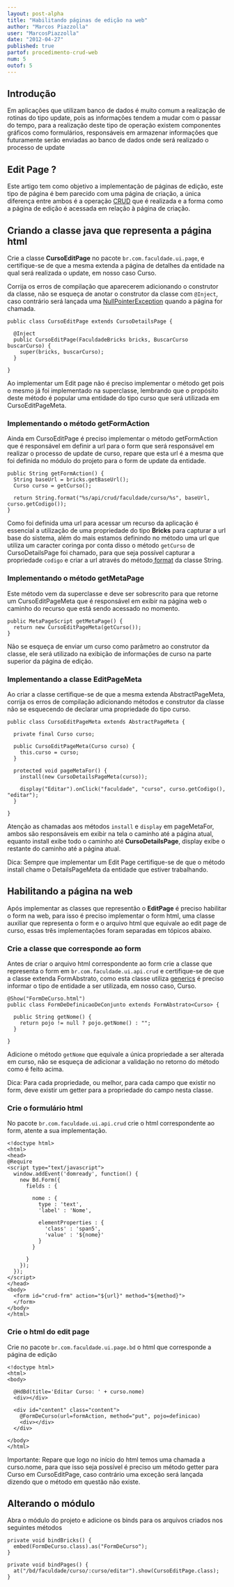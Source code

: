 ```yaml
---
layout: post-alpha
title: "Habilitando páginas de edição na web"
author: "Marcos Piazzolla"
user: "MarcosPiazzolla"
date: "2012-04-27"
published: true 
partof: procedimento-crud-web
num: 5
outof: 5
---
```


## Introdução

Em aplicações que utilizam banco de dados é muito comum a realização de rotinas do tipo update,
pois as informações tendem a mudar com o passar do tempo, para a realização deste tipo de operação
existem componentes gráficos como formulários, responsáveis em armazenar informações que futuramente
serão enviadas ao banco de dados onde será realizado o processo de update

## Edit Page ?

Este artigo tem como objetivo a implementação de páginas de edição, este tipo de página é bem
parecido com uma página de criação, a única diferença entre ambos é a operação
<a href="http://pt.wikipedia.org/wiki/CRUD">CRUD</a> que é realizada e a forma como a página de
edição é acessada em relação à página de criação.

## Criando a classe java que representa a página html

Crie a classe __CursoEditPage__ no pacote `br.com.faculdade.ui.page`, e certifique-se de que a mesma
extenda a página de detalhes da entidade na qual será realizada o update, em nosso caso Curso.

Corrija os erros de compilação que aparecerem adicionando o construtor da classe, não se esqueça de
anotar o construtor da classe com `@Inject`, caso contrário será lançada uma 
<a href="http://docs.oracle.com/javase/7/docs/api/java/lang/NullPointerException.html">NullPointerException</a>
quando a página for chamada.

	public class CursoEditPage extends CursoDetailsPage {
	
	  @Inject
	  public CursoEditPage(FaculdadeBricks bricks, BuscarCurso buscarCurso) {
		super(bricks, buscarCurso);
	  }
	
	}

<div class="alert alert info">
	Ao implementar um Edit page não é preciso implementar o método get pois o mesmo já foi
	implementado na superclasse, lembrando que o propósito deste método é popular uma entidade do
	tipo curso que será utilizada em CursoEditPageMeta.
</div>

### Implementando o método getFormAction

Ainda em CursoEditPage é preciso implementar o método getFormAction que é responsável em definir a
url para o form que será responsável em realizar o processo de update de curso, repare que esta url
é a mesma que foi definida no módulo do projeto para o form de update da entidade.

	public String getFormAction() {
	  String baseUrl = bricks.getBaseUrl();
	  Curso curso = getCurso();
	  
	  return String.format("%s/api/crud/faculdade/curso/%s", baseUrl, curso.getCodigo());
	}

Como foi definida uma url para acessar um recurso da aplicação é essencial a utilização de uma
propriedade do tipo __Bricks__ para capturar a url base do sistema, além do mais estamos definindo
no método uma url que utiliza um caracter coringa por conta disso o método `getCurso` de
CursoDetailsPage foi chamado, para que seja possível capturar a propriedade `codigo` e criar a url através
do método<a href="http://docs.oracle.com/javase/7/docs/api/java/lang/String.html#format%28java.util.Locale,%20java.lang.String,%20java.lang.Object...%29">
format</a> da classe String.

### Implementando o método getMetaPage

Este método vem da superclasse e deve ser sobrescrito para que retorne um CursoEditPageMeta que é
responsável em exibir na página web o caminho do recurso que está sendo acessado no momento.

	public MetaPageScript getMetaPage() {
	  return new CursoEditPageMeta(getCurso());
	}

Não se esqueça de enviar um curso como parâmetro ao construtor da classe, ele será utilizado na
exibição de informações de curso na parte superior da página de edição.

### Implementando a classe EditPageMeta

Ao criar a classe certifique-se de que a mesma extenda AbstractPageMeta, corrija os erros de
compilação adicionando métodos e construtor da classe não se esquecendo de declarar uma propriedade
do tipo curso.

	public class CursoEditPageMeta extends AbstractPageMeta {
	  
	  private final Curso curso;
	  
	  public CursoEditPageMeta(Curso curso) {
	    this.curso = curso;
	  }
	  
	  protected void pageMetaFor() {
	    install(new CursoDetailsPageMeta(curso));
	    
	    display("Editar").onClick("faculdade", "curso", curso.getCodigo(), "editar");
	  }
	  
	}

Atenção as chamadas aos métodos `install` e `display` em pageMetaFor, ambos são responsáveis em
exibir na tela o caminho até a página atual, equanto install exibe todo o caminho até
__CursoDetailsPage__, display exibe o restante do caminho até a página atual.

<div class="alert alert info">
	Dica: Sempre que implementar um Edit Page certifique-se de que o método install chame o
	DetailsPageMeta da entidade que estiver trabalhando.
</div>

## Habilitando a página na web

Após implementar as classes que representão o __EditPage__ é preciso habilitar o form na web, para
isso é preciso implementar o form html, uma classe auxiliar que representa o form e o arquivo html
que equivale ao edit page de curso, essas três implementações foram separadas em tópicos abaixo. 

### Crie a classe que corresponde ao form

Antes de criar o arquivo html correspondente ao form crie a classe que representa o form em
`br.com.faculdade.ui.api.crud` e certifique-se de que a classe extenda FormAbstrato, como esta
classe utiliza <a href="http://docs.oracle.com/javase/tutorial/java/generics/index.html">generics</a>
é preciso informar o tipo de entidade a ser utilizada, em nosso caso, Curso.

	@Show("FormDeCurso.html")
	public class FormDeDefinicaoDeConjunto extends FormAbstrato<Curso> {
	
	  public String getNome() {
	    return pojo != null ? pojo.getNome() : "";
	  }
	
	}

Adicione o método `getNome` que equivale a única propriedade a ser alterada em curso, não se esqueça
de adicionar a validação no retorno do método como é feito acima.

<div class="alert alert info">
	Dica: Para cada propriedade, ou melhor, para cada campo que existir no form, deve existir um getter
	para a propriedade do campo nesta classe.
</div>


### Crie o formulário html

No pacote `br.com.faculdade.ui.api.crud` crie o html correspondente ao form, atente a sua implementação.

	<!doctype html>
	<html>
	<head>
	@Require
	<script type="text/javascript">
	  window.addEvent('domready', function() {
	    new Bd.Form({
	      fields : {
	
	        nome : {
	          type : 'text',
	          'label' : 'Nome',
	
	          elementProperties : {
	            'class' : 'span5',
	            'value' : '${nome}'
	          }
	        }
	    
	      }
	    });
	  });
	</script>
	</head>
	<body>
	  <form id="crud-frm" action="${url}" method="${method}">
	  </form>
	</body>
	</html>

### Crie o html do edit page

Crie no pacote `br.com.faculdade.ui.page.bd` o html que corresponde a página de edição

	<!doctype html>
	<html>
	<body>
	
	  @HdBd(title='Editar Curso: ' + curso.nome)
	  <div></div>
	
	  <div id="content" class="content">
	    @FormDeCurso(url=formAction, method="put", pojo=definicao)
	    <div></div>
	  </div>
	
	</body>
	</html>

<div class="alert alert info">
	Importante: Repare que logo no início do html temos uma chamada a curso.nome, para que isso
	seja possível é preciso um método getter para Curso em CursoEditPage, caso contrário uma exceção
	será lançada dizendo que o método em questão não existe.
</div>

## Alterando o módulo

Abra o módulo do projeto e adicione os binds para os arquivos criados nos seguintes métodos

	private void bindBricks() {
	  embed(FormDeCurso.class).as("FormDeCurso");
	}
	
	private void bindPages() {
	  at("/bd/faculdade/curso/:curso/editar").show(CursoEditPage.class);
	}